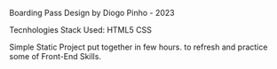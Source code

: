 Boarding Pass Design by Diogo Pinho  - 2023

Tecnhologies Stack Used:
HTML5 
CSS

Simple Static Project put together in few hours.
to refresh and practice some of Front-End Skills.
